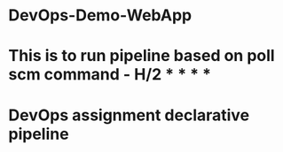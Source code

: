# DevOps-Demo-WebApp
# This is to run pipeline based on poll scm command - H/2 * * * *
# DevOps assignment declarative pipeline
